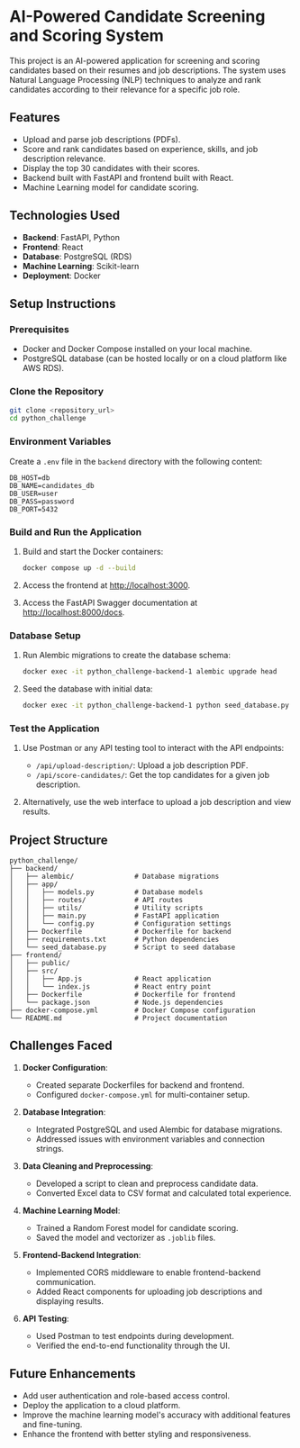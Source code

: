 # AI-Powered Candidate Screening and Scoring System

This project is an AI-powered application for screening and scoring candidates based on their resumes and job descriptions. The system uses Natural Language Processing (NLP) techniques to analyze and rank candidates according to their relevance for a specific job role.

## Features

- Upload and parse job descriptions (PDFs).
- Score and rank candidates based on experience, skills, and job description relevance.
- Display the top 30 candidates with their scores.
- Backend built with FastAPI and frontend built with React.
- Machine Learning model for candidate scoring.

## Technologies Used

- **Backend**: FastAPI, Python
- **Frontend**: React
- **Database**: PostgreSQL (RDS)
- **Machine Learning**: Scikit-learn
- **Deployment**: Docker

## Setup Instructions

### Prerequisites

- Docker and Docker Compose installed on your local machine.
- PostgreSQL database (can be hosted locally or on a cloud platform like AWS RDS).

### Clone the Repository

```bash
git clone <repository_url>
cd python_challenge
```

### Environment Variables

Create a `.env` file in the `backend` directory with the following content:

```env
DB_HOST=db
DB_NAME=candidates_db
DB_USER=user
DB_PASS=password
DB_PORT=5432
```

### Build and Run the Application

1. Build and start the Docker containers:

   ```bash
   docker compose up -d --build
   ```

2. Access the frontend at [http://localhost:3000](http://localhost:3000).
3. Access the FastAPI Swagger documentation at [http://localhost:8000/docs](http://localhost:8000/docs).

### Database Setup

1. Run Alembic migrations to create the database schema:

   ```bash
   docker exec -it python_challenge-backend-1 alembic upgrade head
   ```

2. Seed the database with initial data:

   ```bash
   docker exec -it python_challenge-backend-1 python seed_database.py
   ```

### Test the Application

1. Use Postman or any API testing tool to interact with the API endpoints:
   - `/api/upload-description/`: Upload a job description PDF.
   - `/api/score-candidates/`: Get the top candidates for a given job description.

2. Alternatively, use the web interface to upload a job description and view results.

## Project Structure

```plaintext
python_challenge/
├── backend/
│   ├── alembic/               # Database migrations
│   ├── app/
│   │   ├── models.py          # Database models
│   │   ├── routes/            # API routes
│   │   ├── utils/             # Utility scripts
│   │   ├── main.py            # FastAPI application
│   │   └── config.py          # Configuration settings
│   ├── Dockerfile             # Dockerfile for backend
│   ├── requirements.txt       # Python dependencies
│   └── seed_database.py       # Script to seed database
├── frontend/
│   ├── public/
│   ├── src/
│   │   ├── App.js             # React application
│   │   └── index.js           # React entry point
│   ├── Dockerfile             # Dockerfile for frontend
│   └── package.json           # Node.js dependencies
├── docker-compose.yml         # Docker Compose configuration
└── README.md                  # Project documentation
```

## Challenges Faced

1. **Docker Configuration**:
   - Created separate Dockerfiles for backend and frontend.
   - Configured `docker-compose.yml` for multi-container setup.

2. **Database Integration**:
   - Integrated PostgreSQL and used Alembic for database migrations.
   - Addressed issues with environment variables and connection strings.

3. **Data Cleaning and Preprocessing**:
   - Developed a script to clean and preprocess candidate data.
   - Converted Excel data to CSV format and calculated total experience.

4. **Machine Learning Model**:
   - Trained a Random Forest model for candidate scoring.
   - Saved the model and vectorizer as `.joblib` files.

5. **Frontend-Backend Integration**:
   - Implemented CORS middleware to enable frontend-backend communication.
   - Added React components for uploading job descriptions and displaying results.

6. **API Testing**:
   - Used Postman to test endpoints during development.
   - Verified the end-to-end functionality through the UI.

## Future Enhancements

- Add user authentication and role-based access control.
- Deploy the application to a cloud platform.
- Improve the machine learning model's accuracy with additional features and fine-tuning.
- Enhance the frontend with better styling and responsiveness.
